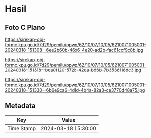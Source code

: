 # Hasil

## Foto C Plano

https://sirekap-obj-formc.kpu.go.id/7d29/pemilu/ppwp/62/10/07/10/05/6210071005001-20240318-151308--6ee2b60b-46b6-4e20-ad2b-fac61ccf9c8b.jpg

https://sirekap-obj-formc.kpu.go.id/7d29/pemilu/ppwp/62/10/07/10/05/6210071005001-20240318-151318--bea0f120-572b-42ea-b66b-7b3538f18dc3.jpg

https://sirekap-obj-formc.kpu.go.id/7d29/pemilu/ppwp/62/10/07/10/05/6210071005001-20240318-151330--6b6e9ca6-4d1d-4b4a-82a3-ce3770d48a75.jpg


## Metadata

| Key        | Value               |
| ---------- | ------------------- |
| Time Stamp | 2024-03-18 15:30:00 |



